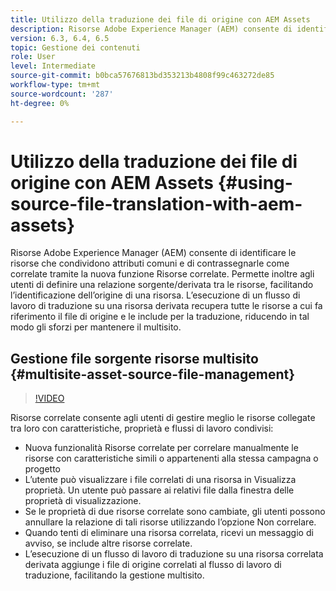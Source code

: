 ```yaml
---
title: Utilizzo della traduzione dei file di origine con AEM Assets
description: Risorse Adobe Experience Manager (AEM) consente di identificare le risorse che condividono attributi comuni e di contrassegnarle come correlate tramite la nuova funzione Risorse correlate. Permette inoltre agli utenti di definire una relazione sorgente/derivata tra le risorse, facilitando l’identificazione dell’origine di una risorsa. L’esecuzione di un flusso di lavoro di traduzione su una risorsa derivata recupera tutte le risorse a cui fa riferimento il file di origine e le include per la traduzione, riducendo in tal modo gli sforzi per mantenere il multisito.
version: 6.3, 6.4, 6.5
topic: Gestione dei contenuti
role: User
level: Intermediate
source-git-commit: b0bca57676813bd353213b4808f99c463272de85
workflow-type: tm+mt
source-wordcount: '287'
ht-degree: 0%

---
```



# Utilizzo della traduzione dei file di origine con AEM Assets {#using-source-file-translation-with-aem-assets}

Risorse Adobe Experience Manager (AEM) consente di identificare le risorse che condividono attributi comuni e di contrassegnarle come correlate tramite la nuova funzione Risorse correlate. Permette inoltre agli utenti di definire una relazione sorgente/derivata tra le risorse, facilitando l’identificazione dell’origine di una risorsa. L’esecuzione di un flusso di lavoro di traduzione su una risorsa derivata recupera tutte le risorse a cui fa riferimento il file di origine e le include per la traduzione, riducendo in tal modo gli sforzi per mantenere il multisito.

## Gestione file sorgente risorse multisito {#multisite-asset-source-file-management}

>[!VIDEO](https://video.tv.adobe.com/v/18331/?quality=9&learn=on)

Risorse correlate consente agli utenti di gestire meglio le risorse collegate tra loro con caratteristiche, proprietà e flussi di lavoro condivisi:

* Nuova funzionalità Risorse correlate per correlare manualmente le risorse con caratteristiche simili o appartenenti alla stessa campagna o progetto
* L’utente può visualizzare i file correlati di una risorsa in Visualizza proprietà. Un utente può passare ai relativi file dalla finestra delle proprietà di visualizzazione.
* Se le proprietà di due risorse correlate sono cambiate, gli utenti possono annullare la relazione di tali risorse utilizzando l’opzione Non correlare.
* Quando tenti di eliminare una risorsa correlata, ricevi un messaggio di avviso, se include altre risorse correlate.
* L’esecuzione di un flusso di lavoro di traduzione su una risorsa correlata derivata aggiunge i file di origine correlati al flusso di lavoro di traduzione, facilitando la gestione multisito.